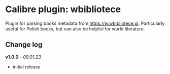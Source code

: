 # Calibre plugin: wbibliotece
Plugin for parsing books metadata from https://w.wbibliotece.pl. Particularly useful for Polish books, but can also be helpful for world literature.

## Change log
**v1.0.0** - *09.01.23*
- initial release
